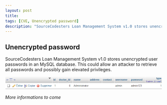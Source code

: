 ```yaml
---
layout: post
title: 
tags: [CVE, Unencrypted password]
description: "SourceCodesters Loan Management System v1.0 stores unencrypted user passwords in an MySQL database. This could allow an attacker to retrieve all passwords and possibly gain elevated privileges."
---
```


## Unencrypted password

SourceCodesters Loan Management System v1.0 stores unencrypted user passwords in an MySQL database. This could allow an attacker to retrieve all passwords and possibly gain elevated privileges.

![Unencrypted password](./Unencrypted_password.PNG)



*More informations to come*